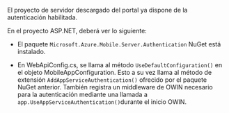 El proyecto de servidor descargado del portal ya dispone de la autenticación habilitada.

En el proyecto ASP.NET, deberá ver lo siguiente:

* El paquete `Microsoft.Azure.Mobile.Server.Authentication` NuGet está instalado.

* En WebApiConfig.cs, se llama al método `UseDefaultConfiguration()` en el objeto MobileAppConfiguration. Esto a su vez llama al método de extensión `AddAppServiceAuthentication()` ofrecido por el paquete NuGet anterior. También registra un middleware de OWIN necesario para la autenticación mediante una llamada a `app.UseAppServiceAuthentication()`durante el inicio OWIN.

<!---HONumber=August15_HO6-->